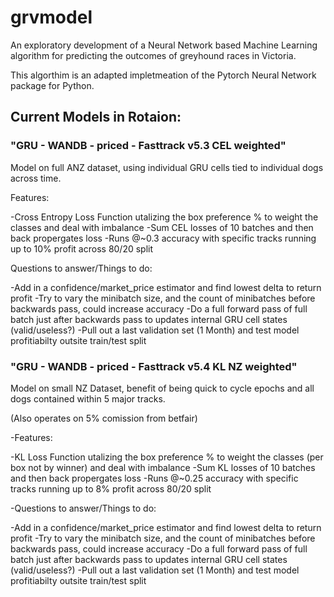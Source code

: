 # grvmodel
An exploratory development of a Neural Network based Machine Learning algorithm for predicting the outcomes of greyhound races in Victoria.

This algorthim is an adapted impletmeation of the Pytorch Neural Network package for Python.

## Current Models in Rotaion:

### "GRU - WANDB - priced - Fasttrack v5.3 CEL weighted"

Model on full ANZ dataset, using individual GRU cells tied to individual dogs across time.

Features:

  -Cross Entropy Loss Function utalizing the box preference % to weight the classes and deal with imbalance
  -Sum CEL losses of 10 batches and then back propergates loss
  -Runs @~0.3 accuracy with specific tracks running up to 10% profit across 80/20 split
  
Questions to answer/Things to do:
 
  -Add in a confidence/market_price estimator and find lowest delta to return profit
  -Try to vary the minibatch size, and the count of minibatches before backwards pass, could increase accuracy
  -Do a full forward pass of full batch just after backwards pass to updates internal GRU cell states (valid/useless?)
  -Pull out a last validation set (1 Month) and test model profitiabilty outsite train/test split
  
### "GRU - WANDB - priced - Fasttrack v5.4 KL NZ weighted"

Model on small NZ Dataset, benefit of being quick to cycle epochs and all dogs contained within 5 major tracks.

(Also operates on 5% comission from betfair)

-Features:

  -KL Loss Function utalizing the box preference % to weight the classes (per box not by winner) and deal with imbalance
  -Sum KL losses of 10 batches and then back propergates loss
  -Runs @~0.25 accuracy with specific tracks running up to 8% profit across 80/20 split
  
-Questions to answer/Things to do:
 
  -Add in a confidence/market_price estimator and find lowest delta to return profit
  -Try to vary the minibatch size, and the count of minibatches before backwards pass, could increase accuracy
  -Do a full forward pass of full batch just after backwards pass to updates internal GRU cell states (valid/useless?)
  -Pull out a last validation set (1 Month) and test model profitiabilty outsite train/test split

